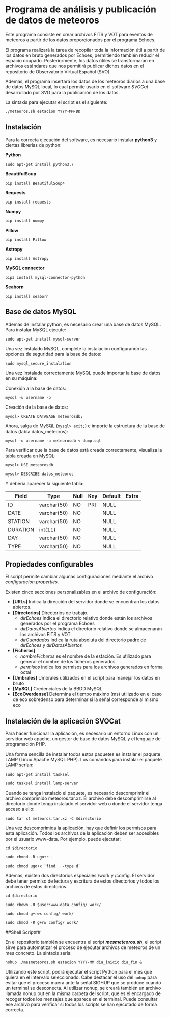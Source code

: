 # Programa de análisis y publicación de datos de meteoros

Este programa consiste en crear archivos FITS y VOT para eventos de meteoros a partir de los datos proporcionados por el programa Echoes.

El programa realizará la tarea de recopilar toda la información útil a partir de los datos en bruto generados por Echoes, permitiendo también reducir el espacio ocupado. Posteriormente, los datos útiles se transformarán en archivos estándares que nos permitirá publicar dichos datos en el repositorio de Observatorio Virtual Español (SVO).

Además, el programa insertará los datos de los meteoros diarios a una base de datos MySQL local, lo cual permite usarlo en el software _SVOCat_ desarrollado por SVO para la publicación de los datos.

La sintaxis para ejecutar el script es el siguiente:

    ./meteoros.sh estacion YYYY-MM-DD

## Instalación

Para la correcta ejecución del software, es necesario instalar **python3** y ciertas librerías de python:

**Python**

    sudo apt-get install python3.7

**BeautifulSoup**

    pip install BeautifulSoup4

**Requests**

    pip install requests

**Numpy**

    pip install numpy

**Pillow**

    pip install Pillow

**Astropy**

    pip install Astropy

**MySQL connector**

    pip3 install mysql-connector-python
    
**Seaborn**
    
    pip install seaborn

## Base de datos MySQL

Además de instalar python, es necesario crear una base de datos MySQL. Para instalar MySQL ejecute:

    sudo apt-get install mysql-server

Una vez instalado MySQL, complete la instalación configurando las opciones de seguridad para la base de datos:

    sudo mysql_secure_instalation

Una vez instalada correctamente MySQL puede importar la base de datos en su máquina:

Conexión a la base de datos:

    mysql -u username -p

Creación de la base de datos:

    mysql> CREATE DATABASE meteorosdb;

Ahora, salga de MySQL (`mysql> exit;`) e importe la estructura de la base de datos (tabla datos_meteoros):

    mysql -u username -p meteorosdb < dump.sql

Para verificar que la base de datos está creada correctamente, visualiza la tabla creada en MySQL:

    mysql> USE meteorosdb

    mysql> DESCRIBE datos_meteoros

Y debería aparecer la siguiente tabla:

| Field    | Type        | Null | Key | Default | Extra |
|----------|-------------|------|-----|---------|-------|
| ID       | varchar(50) | NO   | PRI | NULL    |       |
| DATE     | varchar(50) | NO   |     | NULL    |       |
| STATION  | varchar(50) | NO   |     | NULL    |       |
| DURATION | int(11)     | NO   |     | NULL    |       |
| DAY      | varchar(50) | NO   |     | NULL    |       |
| TYPE     | varchar(50) | NO   |     | NULL    |       |

## Propiedades configurables

El script permite cambiar algunas configuraciones mediante el archivo _configuracion.properties_.

Existen cinco secciones personalizables en el archivo de configuración:
- **[URLs]** Indica la dirección del servidor donde se encuentran los datos abiertos.
- **[Directorios]** Directorios de trabajo. 
    * *dirEchoes* indica el directorio relativo donde están los archivos generados por el programa Echoes
    * *dirDatosAbiertos* indica el directorio relativo donde se almacenarán los archivos FITS y VOT
    * *dirGuardados* indica la ruta absoluta del directorio padre de *dirEchoes* y *dirDatosAbiertos*
- **[Ficheros]**
    * *nombreFicheros* es el nombre de la estación. Es utilizado para generar el nombre de los ficheros generados
    * *permisos* indica los permisos para los archivos generados en forma octal
- **[Umbrales]** Umbrales utilizados en el script para manejar los datos en bruto
- **[MySQL]** Credenciales de la BBDD MySQL
- **[EcoOverdense]** Determina el tiempo máximo (ms) utilizado en el caso de eco sobredenso para determinar si la señal corresponde al mismo eco


## Instalación de la aplicación SVOCat

Para hacer funcionar la aplicación, es necesario un entorno Linux con un servidor web apache, un gestor de base de datos MySQL y el lenguaje de programación PHP.


Una forma sencilla de instalar todos estos paquetes es instalar el paquete LAMP (Linux Apache MySQL PHP). Los comandos para instalar el paquete LAMP serían:


    sudo apt-get install tasksel
    
    sudo tasksel install lamp-server
    
    
Cuando se tenga instalado el paquete, es necesario descomprimir el archivo comprimido meteoros.tar.xz. El archivo debe descomprimirse al directorio donde tenga instalado el servidor web o donde el servidor tenga acceso a ello:


    sudo tar xf meteoros.tar.xz -C $directorio
    
Una vez descomprimida la aplicación, hay que definir los permisos para esta aplicación. Todos los archivos de la aplicación deben ser accesibles por el usuario www-data. Por ejemplo, puede ejecutar:

    cd $directorio
    
    sudo chmod -R ugo+r .
    
    sudo chmod ugo+x `find . -type d`

Además, existen dos directorios especiales /work y /config. El servidor debe tener permiso de lectura y escritura de estos directorios y todos los archivos de estos directorios.

    cd $directorio
    
    sudo chown -R $user:www-data config/ work/
    
    sudo chmod g+rwx config/ work/
    
    sudo chmod -R g+rw config/ work/

##Shell Script##

En el repositorio también se encuentra el script ***mesmeteoros.sh***, el script sirve para automatizar el proceso de ejecutar archivos de meteoros de un mes concreto. La sintaxis sería:
    
    nohup ./mesmeteoros.sh estacion YYYY-MM dia_inicio dia_fin &
    
Utilizando este script, podrá ejecutar el script Python para el mes que quiera en el intervalo seleccionado. Cabe destacar el uso del `nohup` para evitar que el proceso muera ante la señal SIGHUP que se produce cuando un terminal se desconecta. Al utilizar nohup, se creará también un archivo llamada nohup.out en la misma carpeta del script, que es el encargado de recoger todos los mensajes que aparece en el terminal. Puede consultar ese archivo para verificar si todos los scripts se han ejecutado de forma correcta.

